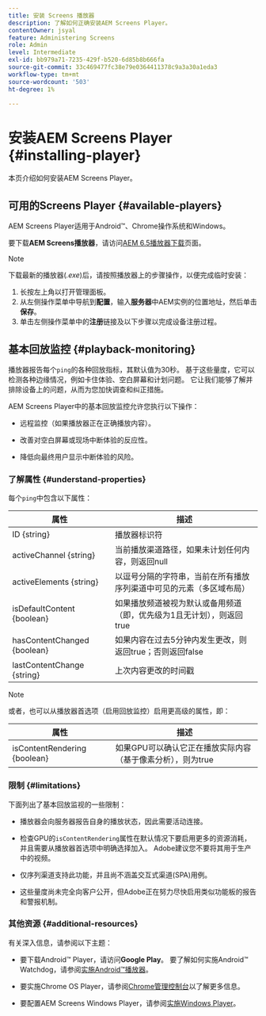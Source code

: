 ```yaml
---
title: 安装 Screens 播放器
description: 了解如何正确安装AEM Screens Player。
contentOwner: jsyal
feature: Administering Screens
role: Admin
level: Intermediate
exl-id: bb979a71-7235-429f-b520-6d85b8b666fa
source-git-commit: 33c469477fc38e79e0364411378c9a3a30a1eda3
workflow-type: tm+mt
source-wordcount: '503'
ht-degree: 1%

---
```


# 安装AEM Screens Player {#installing-player}

本页介绍如何安装AEM Screens Player。

## 可用的Screens Player {#available-players}

AEM Screens Player适用于Android™、Chrome操作系统和Windows。

要下载&#x200B;**AEM Screens播放器**，请访问[AEM 6.5播放器下载](https://download.macromedia.com/screens/)页面。

>[!NOTE]
>
>下载最新的播放器(*.exe*)后，请按照播放器上的步骤操作，以便完成临时安装：
>
>1. 长按左上角以打开管理面板。
>1. 从左侧操作菜单中导航到&#x200B;**配置**，输入&#x200B;**服务器**&#x200B;中AEM实例的位置地址，然后单击&#x200B;**保存**。
>1. 单击左侧操作菜单中的&#x200B;**注册**&#x200B;链接及以下步骤以完成设备注册过程。

## 基本回放监控 {#playback-monitoring}

播放器报告每个`ping`的各种回放指标，其默认值为30秒。 基于这些量度，它可以检测各种边缘情况，例如卡住体验、空白屏幕和计划问题。 它让我们能够了解并排除设备上的问题，从而为您加快调查和纠正措施。

AEM Screens Player中的基本回放监控允许您执行以下操作：

* 远程监控（如果播放器正在正确播放内容）。

* 改善对空白屏幕或现场中断体验的反应性。

* 降低向最终用户显示中断体验的风险。

### 了解属性 {#understand-properties}

每个`ping`中包含以下属性：

| 属性 | 描述 |
|---|---|
| ID {string} | 播放器标识符 |
| activeChannel {string} | 当前播放渠道路径，如果未计划任何内容，则返回null |
| activeElements {string} | 以逗号分隔的字符串，当前在所有播放序列渠道中可见的元素（多区域布局） |
| isDefaultContent {boolean} | 如果播放频道被视为默认或备用频道（即，优先级为1且无计划），则返回true |
| hasContentChanged {boolean} | 如果内容在过去5分钟内发生更改，则返回true；否则返回false |
| lastContentChange {string} | 上次内容更改的时间戳 |

>[!NOTE]
>
>或者，也可以从播放器首选项（启用回放监控）启用更高级的属性，即：
>
>| 属性 | 描述 |
>|---|---|
>| isContentRendering {boolean} | 如果GPU可以确认它正在播放实际内容（基于像素分析），则为true |

### 限制 {#limitations}

下面列出了基本回放监视的一些限制：

* 播放器会向服务器报告自身的播放状态，因此需要活动连接。

* 检查GPU的`isContentRendering`属性在默认情况下要启用更多的资源消耗，并且需要从播放器首选项中明确选择加入。 Adobe建议您不要将其用于生产中的视频。

* 仅序列渠道支持此功能，并且尚不涵盖交互式渠道(SPA)用例。

* 这些量度尚未完全向客户公开，但Adobe正在努力尽快启用类似功能板的报告和警报机制。

### 其他资源 {#additional-resources}

有关深入信息，请参阅以下主题：

* 要下载Android™ Player，请访问&#x200B;**Google Play**。 要了解如何实施Android™ Watchdog，请参阅[实施Android™播放器](implementing-android-player.md)。

* 要实施Chrome OS Player，请参阅[Chrome管理控制台](implementing-chrome-os-player.md)以了解更多信息。

* 要配置AEM Screens Windows Player，请参阅[实施Windows Player](implementing-windows-player.md)。
